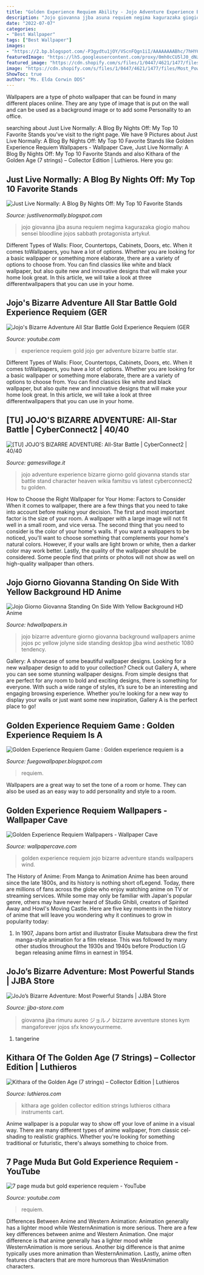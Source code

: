 ```yaml
---
title: "Golden Experience Requiem Ability - Jojo Adventure Experience Bizarre Giorno Gold Giovanna Stands Star Battle Stand Character Heaven Wikia Famitsu Vs Latest Cyberconnect2 Tu Golden"
description: "Jojo giovanna jjba asuna requiem negima kagurazaka giogio mahou sensei bloodline jojos sabbath protagonista artykuł"
date: "2022-07-07"
categories:
- "Best Wallpaper"
tags: ["Best Wallpaper"]
images:
- "https://2.bp.blogspot.com/-P3gydtu1jOY/VScnFQgn1iI/AAAAAAAABhc/7hHY6Uy94GU/s1600/Gold_Experience_color.png"
featuredImage: "https://lh5.googleusercontent.com/proxy/0mh0cCU5lJ0_dNzPSKAu1S4hEiOsBe8CuFcj9T7zh2eD1-nEHTwk0smfy63D2X8ZnhrLVPRPb3CdL-QRNbdblcoKqYH_ghfu0wl5pJgkZF7OeEs7liZgij1Z_muMHHCFwei8fzf2d7JnqvvXhiCbAUOjnA=w1200-h630-p-k-no-nu"
featured_image: "https://cdn.shopify.com/s/files/1/0447/4621/1477/files/Most_Powerful_Stands_Gold_Experience.jpg?v=1605117680"
image: "https://cdn.shopify.com/s/files/1/0447/4621/1477/files/Most_Powerful_Stands_Gold_Experience.jpg?v=1605117680"
ShowToc: true
author: "Ms. Elda Corwin DDS"
---
```





Wallpapers are a type of photo wallpaper that can be found in many different places online. They are any type of image that is put on the wall and can be used as a background image or to add some Personality to an office.

	

		
searching about Just Live Normally: A Blog By Nights Off: My Top 10 Favorite Stands you've visit to the right page. We have 9 Pictures about Just Live Normally: A Blog By Nights Off: My Top 10 Favorite Stands like Golden Experience Requiem Wallpapers - Wallpaper Cave, Just Live Normally: A Blog By Nights Off: My Top 10 Favorite Stands and also Kithara of the Golden Age (7 strings) – Collector Edition | Luthieros. Here you go:
		
    
## Just Live Normally: A Blog By Nights Off: My Top 10 Favorite Stands

<img loading=lazy src="https://2.bp.blogspot.com/-P3gydtu1jOY/VScnFQgn1iI/AAAAAAAABhc/7hHY6Uy94GU/s1600/Gold_Experience_color.png" onerror="this.onerror=null;this.src='https://tse4.mm.bing.net/th?id=OIP.EP_dVF1CuQNlaxK2p7TPsgHaLo&amp;pid=15.1';" alt="Just Live Normally: A Blog By Nights Off: My Top 10 Favorite Stands">

_Source: justlivenormally.blogspot.com_

>jojo giovanna jjba asuna requiem negima kagurazaka giogio mahou sensei bloodline jojos sabbath protagonista artykuł. 

	

Different Types of Walls: Floor, Countertops, Cabinets, Doors, etc.
When it comes toWallpapers, you have a lot of options. Whether you are looking for a basic wallpaper or something more elaborate, there are a variety of options to choose from. You can find classics like white and black wallpaper, but also quite new and innovative designs that will make your home look great. In this article, we will take a look at three differentwallpapers that you can use in your home.

    
## Jojo&#039;s Bizarre Adventure All Star Battle Gold Experience Requiem (GER

<img loading=lazy src="https://i.ytimg.com/vi/PUHvimejZEg/maxresdefault.jpg" onerror="this.onerror=null;this.src='https://tse1.mm.bing.net/th?id=OIP.mzCAh4-OXbBuPkF8W90vRgHaEK&amp;pid=15.1';" alt="Jojo&#039;s Bizarre Adventure All Star Battle Gold Experience Requiem (GER">

_Source: youtube.com_

>experience requiem gold jojo ger adventure bizarre battle star. 

	

Different Types of Walls: Floor, Countertops, Cabinets, Doors, etc.
When it comes toWallpapers, you have a lot of options. Whether you are looking for a basic wallpaper or something more elaborate, there are a variety of options to choose from. You can find classics like white and black wallpaper, but also quite new and innovative designs that will make your home look great. In this article, we will take a look at three differentwallpapers that you can use in your home.

    
## [TU] JOJO&#039;S BIZARRE ADVENTURE: All-Star Battle | CyberConnect2 | 40/40

<img loading=lazy src="http://www.famitsu.com/images/000/020/986/l_504fe8a13aaa1.jpg" onerror="this.onerror=null;this.src='https://tse1.mm.bing.net/th?id=OIP.f0FJSz35iWJxPWkLJCp4PAHaJx&amp;pid=15.1';" alt="[TU] JOJO&#039;S BIZARRE ADVENTURE: All-Star Battle | CyberConnect2 | 40/40">

_Source: gamesvillage.it_

>jojo adventure experience bizarre giorno gold giovanna stands star battle stand character heaven wikia famitsu vs latest cyberconnect2 tu golden. 

	

How to Choose the Right Wallpaper for Your Home: Factors to Consider
When it comes to wallpaper, there are a few things that you need to take into account before making your decision. The first and most important factor is the size of your room. A wallpaper with a large image will not fit well in a small room, and vice versa. 
The second thing that you need to consider is the color of your home's walls. If you want a wallpapers to be noticed, you'll want to choose something that complements your home's natural colors. However, if your walls are light brown or white, then a darker color may work better. 
Lastly, the quality of the wallpaper should be considered. Some people find that prints or photos will not show as well on high-quality wallpaper than others.

    
## Jojo Giorno Giovanna Standing On Side With Yellow Background HD Anime

<img loading=lazy src="https://www.hdwallpapers.in/download/jojo_giorno_giovanna_standing_on_side_with_yellow_background_hd_anime-1600x900.jpg" onerror="this.onerror=null;this.src='https://tse1.mm.bing.net/th?id=OIP.neyWur8CsqEnLVedltKpbQHaEK&amp;pid=15.1';" alt="Jojo Giorno Giovanna Standing On Side With Yellow Background HD Anime">

_Source: hdwallpapers.in_

>jojo bizarre adventure giorno giovanna background wallpapers anime jojos pc yellow jolyne side standing desktop jjba wind aesthetic 1080 tendency. 

	

Gallery: A showcase of some beautiful wallpaper designs.
Looking for a new wallpaper design to add to your collection? Check out Gallery A, where you can see some stunning wallpaper designs. From simple designs that are perfect for any room to bold and exciting designs, there is something for everyone. With such a wide range of styles, it’s sure to be an interesting and engaging browsing experience. Whether you’re looking for a new way to display your walls or just want some new inspiration, Gallery A is the perfect place to go!





	
	
    
## Golden Experience Requiem Game : Golden Experience Requiem Is A

<img loading=lazy src="https://lh5.googleusercontent.com/proxy/0mh0cCU5lJ0_dNzPSKAu1S4hEiOsBe8CuFcj9T7zh2eD1-nEHTwk0smfy63D2X8ZnhrLVPRPb3CdL-QRNbdblcoKqYH_ghfu0wl5pJgkZF7OeEs7liZgij1Z_muMHHCFwei8fzf2d7JnqvvXhiCbAUOjnA=w1200-h630-p-k-no-nu" onerror="this.onerror=null;this.src='https://tse2.mm.bing.net/th?id=OIP.-0_RNRij9GMeTjy_OP663gAAAA&amp;pid=15.1';" alt="Golden Experience Requiem Game : Golden experience requiem is a">

_Source: fuegowallpaper.blogspot.com_

>requiem. 

	

Wallpapers are a great way to set the tone of a room or home. They can also be used as an easy way to add personality and style to a room.

    
## Golden Experience Requiem Wallpapers - Wallpaper Cave

<img loading=lazy src="https://wallpapercave.com/wp/wp6542272.jpg" onerror="this.onerror=null;this.src='https://tse2.mm.bing.net/th?id=OIP.CF91sKJgdIq-zlaM4uZ4HQHaEK&amp;pid=15.1';" alt="Golden Experience Requiem Wallpapers - Wallpaper Cave">

_Source: wallpapercave.com_

>golden experience requiem jojo bizarre adventure stands wallpapers wind. 

	

The History of Anime: From Manga to Animation
Anime has been around since the late 1800s, and its history is nothing short ofLegend. Today, there are millions of fans across the globe who enjoy watching anime on TV or streaming services. While some may only be familiar with Japan's popular genre, others may have never heard of Studio Ghibli, creators of Spirited Away and Howl's Moving Castle. Here are five key moments in the history of anime that will leave you wondering why it continues to grow in popularity today:
1) In 1907, Japans born artist and illustrator Eisuke Matsubara drew the first manga-style animation for a film release. This was followed by many other studios throughout the 1930s and 1940s before Production I.G began releasing anime films in earnest in 1954.

    
## JoJo’s Bizarre Adventure: Most Powerful Stands | JJBA Store

<img loading=lazy src="https://cdn.shopify.com/s/files/1/0447/4621/1477/files/Most_Powerful_Stands_Gold_Experience.jpg?v=1605117680" onerror="this.onerror=null;this.src='https://tse3.mm.bing.net/th?id=OIP.4UTdLY3xsOJztI675H7xkQHaEK&amp;pid=15.1';" alt="JoJo’s Bizarre Adventure: Most Powerful Stands | JJBA Store">

_Source: jjba-store.com_

>giovanna jjba rimuru aureo ジョルノ bizzarre avventure stones kym mangaforever jojos sfx knowyourmeme. 

	

1. tangerine 

    
## Kithara Of The Golden Age (7 Strings) – Collector Edition | Luthieros

<img loading=lazy src="https://luthieros.com/wp-content/uploads/2020/02/1-web-510x766.jpg" onerror="this.onerror=null;this.src='https://tse1.mm.bing.net/th?id=OIP.xYDmF1IJiEgsaO6ftRDG4wHaLH&amp;pid=15.1';" alt="Kithara of the Golden Age (7 strings) – Collector Edition | Luthieros">

_Source: luthieros.com_

>kithara age golden collector edition strings luthieros cithara instruments cart. 

	

Anime wallpaper is a popular way to show off your love of anime in a visual way. There are many different types of anime wallpaper, from classic cel-shading to realistic graphics. Whether you're looking for something traditional or futuristic, there's always something to choice from.

    
## 7 Page Muda But Gold Experience Requiem - YouTube

<img loading=lazy src="https://i.ytimg.com/vi/ZqEdC-NtXTc/maxresdefault.jpg" onerror="this.onerror=null;this.src='https://tse2.mm.bing.net/th?id=OIP.N3U6M_MY4JG_iaFAt5iKwwHaEK&amp;pid=15.1';" alt="7 page muda but gold experience requiem - YouTube">

_Source: youtube.com_

>requiem. 

	

Differences Between Anime and Western Animation: Animation generally has a lighter mood while WesternAnimation is more serious.
There are a few key differences between anime and Western Animation. One major difference is that anime generally has a lighter mood while WesternAnimation is more serious. Another big difference is that anime typically uses more animation than WesternAnimation. Lastly, anime often features characters that are more humorous than WestAnimation characters.

